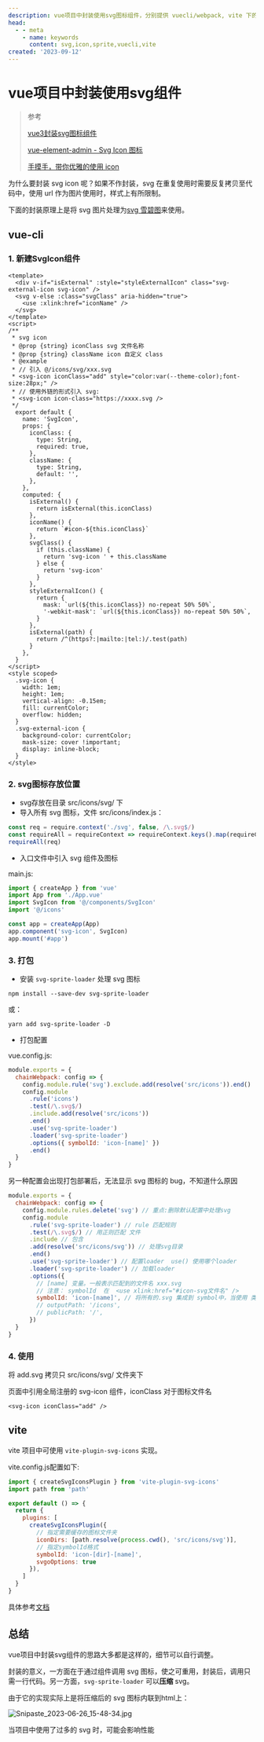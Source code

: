 ```yaml
---
description: vue项目中封装使用svg图标组件，分别提供 vuecli/webpack, vite 下的封装方案
head:
  - - meta
    - name: keywords
      content: svg,icon,sprite,vuecli,vite
created: '2023-09-12'
---
```


# vue项目中封装使用svg组件

> 参考
>
> [vue3封装svg图标组件](https://juejin.cn/post/7213983712731906106)
>
> [vue-element-admin - Svg Icon 图标](https://panjiachen.github.io/vue-element-admin-site/zh/feature/component/svg-icon.html#%E4%BD%BF%E7%94%A8%E6%96%B9%E5%BC%8F)
>
> [手摸手，带你优雅的使用 icon](https://juejin.cn/post/6844903517564436493)

为什么要封装 svg icon 呢？如果不作封装，svg 在重复使用时需要反复拷贝至代码中，使用 url 作为图片使用时，样式上有所限制。

下面的封装原理上是将 svg 图片处理为[svg 雪碧图](https://www.zhangxinxu.com/wordpress/2014/07/introduce-svg-sprite-technology/)来使用。

## vue-cli

### 1. 新建SvgIcon组件

```vue
<template>
  <div v-if="isExternal" :style="styleExternalIcon" class="svg-external-icon svg-icon" />
  <svg v-else :class="svgClass" aria-hidden="true">
    <use :xlink:href="iconName" />
  </svg>
</template>
<script>
/**
 * svg icon
 * @prop {string} iconClass svg 文件名称
 * @prop {string} className icon 自定义 class
 * @example
 * // 引入 @/icons/svg/xxx.svg
 * <svg-icon iconClass="add" style="color:var(--theme-color);font-size:28px;" />
 * // 使用外链的形式引入 svg:
 * <svg-icon icon-class="https://xxxx.svg />
 */
  export default {
    name: 'SvgIcon',
    props: {
      iconClass: {
        type: String,
        required: true,
      },
      className: {
        type: String,
        default: '',
      },
    },
    computed: {
      isExternal() {
        return isExternal(this.iconClass)
      },
      iconName() {
        return `#icon-${this.iconClass}`
      },
      svgClass() {
        if (this.className) {
          return 'svg-icon ' + this.className
        } else {
          return 'svg-icon'
        }
      },
      styleExternalIcon() {
        return {
          mask: `url(${this.iconClass}) no-repeat 50% 50%`,
          '-webkit-mask': `url(${this.iconClass}) no-repeat 50% 50%`,
        }
      },
      isExternal(path) {
        return /^(https?:|mailto:|tel:)/.test(path)
      }
    },
  }
</script>
<style scoped>
  .svg-icon {
    width: 1em;
    height: 1em;
    vertical-align: -0.15em;
    fill: currentColor;
    overflow: hidden;
  }
  .svg-external-icon {
    background-color: currentColor;
    mask-size: cover !important;
    display: inline-block;
  }
</style>
```

### 2. svg图标存放位置

- svg存放在目录 src/icons/svg/ 下
- 导入所有 svg 图标，文件 src/icons/index.js：

```javascript
const req = require.context('./svg', false, /\.svg$/)
const requireAll = requireContext => requireContext.keys().map(requireContext)
requireAll(req)
```

- 入口文件中引入 svg 组件及图标

main.js:

```javascript
import { createApp } from 'vue'
import App from './App.vue'
import SvgIcon from '@/components/SvgIcon'
import '@/icons'

const app = createApp(App)
app.component('svg-icon', SvgIcon)
app.mount('#app')
```

### 3. 打包

- 安装 `svg-sprite-loader` 处理 svg 图标

`npm install --save-dev svg-sprite-loader`

或：

`yarn add svg-sprite-loader -D`

- 打包配置

vue.config.js:

```javascript
module.exports = {
  chainWebpack: config => {
    config.module.rule('svg').exclude.add(resolve('src/icons')).end()
    config.module
      .rule('icons')
      .test(/\.svg$/)
      .include.add(resolve('src/icons'))
      .end()
      .use('svg-sprite-loader')
      .loader('svg-sprite-loader')
      .options({ symbolId: 'icon-[name]' })
      .end()
  }
}
```

另一种配置会出现打包部署后，无法显示 svg 图标的 bug，不知道什么原因

```javascript
module.exports = {
  chainWebpack: config => {
    config.module.rules.delete('svg') // 重点:删除默认配置中处理svg
    config.module
      .rule('svg-sprite-loader') // rule 匹配规则
      .test(/\.svg$/) // 用正则匹配 文件
      .include // 包含
      .add(resolve('src/icons/svg')) // 处理svg目录
      .end()
      .use('svg-sprite-loader') // 配置loader  use() 使用哪个loader
      .loader('svg-sprite-loader') // 加载loader
      .options({
        // [name] 变量。一般表示匹配到的文件名 xxx.svg
        // 注意： symbolId  在  <use xlink:href="#icon-svg文件名" />
        symbolId: 'icon-[name]', // 将所有的.svg 集成到 symbol中，当使用 类名 icon-文件名
        // outputPath: '/icons',
        // publicPath: '/',
      })
  }
}
```

### 4. 使用

将 add.svg 拷贝只 src/icons/svg/ 文件夹下

页面中引用全局注册的 svg-icon 组件，iconClass 对于图标文件名

`<svg-icon iconClass="add" />`

## vite

vite 项目中可使用 `vite-plugin-svg-icons` 实现。

vite.config.js配置如下:

```js
import { createSvgIconsPlugin } from 'vite-plugin-svg-icons'
import path from 'path'

export default () => {
  return {
    plugins: [
      createSvgIconsPlugin({
        // 指定需要缓存的图标文件夹
        iconDirs: [path.resolve(process.cwd(), 'src/icons/svg')],
        // 指定symbolId格式
        symbolId: 'icon-[dir]-[name]',
        svgoOptions: true
      }),
    ]
  }
}
```

具体参考[文档](https://github.com/vbenjs/vite-plugin-svg-icons)

## 总结

vue项目中封装svg组件的思路大多都是这样的，细节可以自行调整。

封装的意义，一方面在于通过组件调用 svg 图标，使之可重用，封装后，调用只需一行代码。另一方面，`svg-sprite-loader` 可以**压缩** svg。

由于它的实现实际上是将压缩后的 svg 图标内联到html上：

![Snipaste_2023-06-26_15-48-34.jpg](./assets/pack-svg-1.webp)

当项目中使用了过多的 svg 时，可能会影响性能
